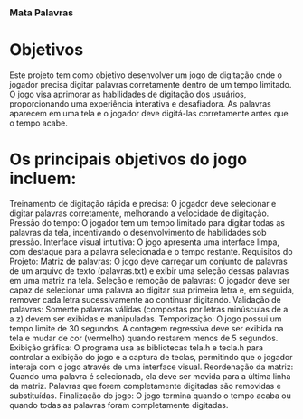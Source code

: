### Mata Palavras ###

# Objetivos ##
Este projeto tem como objetivo desenvolver um jogo de digitação onde o jogador precisa digitar palavras corretamente dentro de um tempo limitado. O jogo visa aprimorar as habilidades de digitação dos usuários, proporcionando uma experiência interativa e desafiadora. As palavras aparecem em uma tela e o jogador deve digitá-las corretamente antes que o tempo acabe.

# Os principais objetivos do jogo incluem: #

Treinamento de digitação rápida e precisa: O jogador deve selecionar e digitar palavras corretamente, melhorando a velocidade de digitação.
Pressão do tempo: O jogador tem um tempo limitado para digitar todas as palavras da tela, incentivando o desenvolvimento de habilidades sob pressão.
Interface visual intuitiva: O jogo apresenta uma interface limpa, com destaque para a palavra selecionada e o tempo restante.
Requisitos do Projeto:
Matriz de palavras: O jogo deve carregar um conjunto de palavras de um arquivo de texto (palavras.txt) e exibir uma seleção dessas palavras em uma matriz na tela.
Seleção e remoção de palavras: O jogador deve ser capaz de selecionar uma palavra ao digitar sua primeira letra e, em seguida, remover cada letra sucessivamente ao continuar digitando.
Validação de palavras: Somente palavras válidas (compostas por letras minúsculas de a a z) devem ser exibidas e manipuladas.
Temporização: O jogo possui um tempo limite de 30 segundos. A contagem regressiva deve ser exibida na tela e mudar de cor (vermelho) quando restarem menos de 5 segundos.
Exibição gráfica: O programa usa as bibliotecas tela.h e tecla.h para controlar a exibição do jogo e a captura de teclas, permitindo que o jogador interaja com o jogo através de uma interface visual.
Reordenação da matriz: Quando uma palavra é selecionada, ela deve ser movida para a última linha da matriz. Palavras que forem completamente digitadas são removidas e substituídas.
Finalização do jogo: O jogo termina quando o tempo acaba ou quando todas as palavras foram completamente digitadas.

